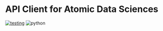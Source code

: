 # API Client for Atomic Data Sciences

[![testing](https://github.com/artificial-atomic-intelligence/api-client/workflows/testing/badge.svg)](https://github.com/artificial-atomic-intelligence/api-client/actions?query=workflow%3Atesting)
![python](https://img.shields.io/badge/Python-3.9+-blue.svg?logo=python&amp;logoColor=white)
